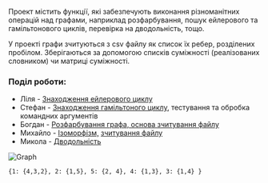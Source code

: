 Проект містить функції, які забезпечують виконання різноманітних операцій над графами,
наприклад розфарбування, пошук ейлерового та гамільтонового циклів,
перевірка на дводольність, тощо.

У проекті графи зчитуються з csv файлу як список їх ребер, розділених пробілом.
Зберігаються за допомогою списків суміжності (реалізованих словником) чи матриці суміжності.

### Поділ роботи:
- Ліля - [Знаходження ейлерового циклу](https://github.com/bohdanhlovatskyi/dm_project/tree/main/euler_cycle)
- Стефан - [Знаходження гамільтоного циклу](https://github.com/bohdanhlovatskyi/dm_project/tree/main/hamiltonian), тестування та обробка командних аргументів
- Богдан - [Розфарбування графа, основа зчитування файлу](https://github.com/bohdanhlovatskyi/dm_project/tree/main/colouring)
- Михайло - [Ізоморфізм,](https://github.com/michael-2956/graph-isomorphism) [ зчитування файлу](https://github.com/bohdanhlovatskyi/dm_project/blob/main/graph_io.py)
- Микола - [Дводольність](https://github.com/bohdanhlovatskyi/dm_project/tree/main/duality)

![Graph](https://upload.wikimedia.org/wikipedia/commons/thumb/3/36/Line_graph_construction_1.svg/270px-Line_graph_construction_1.svg.png)
```
{1: {4,3,2}, 2: {1,5}, 5: {2, 4}, 4: {1,3}, 3: {1,4} }
```

